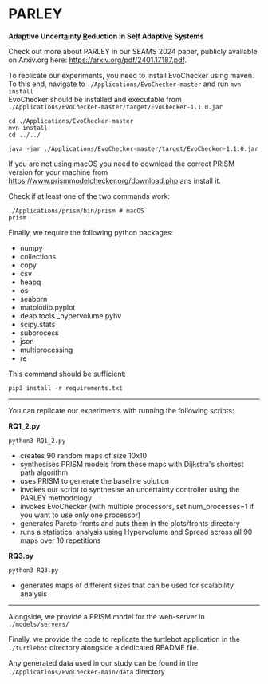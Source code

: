 # PARLEY

**Ada<ins>p</ins>tive Uncert<ins>a</ins>inty <ins>R</ins>eduction in Se<ins>l</ins>f Adaptiv<ins>e</ins> S<ins>y</ins>stems**

Check out more about PARLEY in our SEAMS 2024 paper, publicly available on Arxiv.org here: https://arxiv.org/pdf/2401.17187.pdf. 

To replicate our experiments, you need to install EvoChecker using maven.
To this end, navigate to `./Applications/EvoChecker-master` and run `mvn install` \
EvoChecker should be installed and executable from `./Applications/EvoChecker-master/target/EvoChecker-1.1.0.jar`

```
cd ./Applications/EvoChecker-master
mvn install
cd ../../

java -jar ./Applications/EvoChecker-master/target/EvoChecker-1.1.0.jar
```

If you are not using macOS you need to download the correct PRISM version for your machine from
https://www.prismmodelchecker.org/download.php ans install it.

Check if at least one of the two commands work:
```
./Applications/prism/bin/prism # macOS
prism
```

Finally, we require the following python packages:
- numpy
- collections
- copy
- csv
- heapq
- os
- seaborn
- matplotlib.pyplot
- deap.tools._hypervolume.pyhv
- scipy.stats
- subprocess
- json
- multiprocessing
- re

This command should be sufficient:
```
pip3 install -r requirements.txt
```

---

You can replicate our experiments with running the following scripts:

**RQ1_2.py** 
```
python3 RQ1_2.py
```

- creates 90 random maps of size 10x10
- synthesises PRISM models from these maps with Dijkstra's shortest path algorithm
- uses PRISM to generate the baseline solution
- invokes our script to synthesise an uncertainty controller using the PARLEY methodology
- invokes EvoChecker (with multiple processors, set num_processes=1 if you want to use only one processor)
- generates Pareto-fronts and puts them in the plots/fronts directory
- runs a statistical analysis using Hypervolume and Spread across all 90 maps over 10 repetitions

**RQ3.py**
```
python3 RQ3.py
```
- generates maps of different sizes that can be used for scalability analysis

---

Alongside, we provide a PRISM model for the web-server in `./models/servers/`

Finally, we provide the code to replicate the turtlebot application in the `./turtlebot` directory alongside a dedicated README file.

Any generated data used in our study can be found in the `./Applications/EvoChecker-main/data` directory
